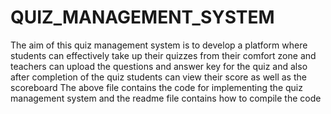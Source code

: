 # QUIZ_MANAGEMENT_SYSTEM
The aim of this quiz management system is to develop a platform where  students can effectively take up their quizzes from their comfort zone and teachers can upload the questions and answer key for the quiz and also after completion of the quiz students can view their score as well as the scoreboard
The above file contains the code for implementing the quiz management system and the readme file contains how to compile the code
